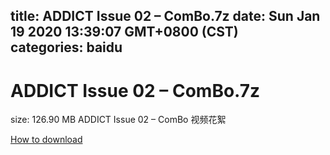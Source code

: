 
title: ADDICT Issue 02 – ComBo.7z
date: Sun Jan 19 2020 13:39:07 GMT+0800 (CST)    
categories: baidu
---

# ADDICT Issue 02 – ComBo.7z
size: 126.90 MB
 ADDICT Issue 02 – ComBo 视频花絮
 

[How to download](https://bpcam.bemobtrk.com/go/2ceec3aa-1ca2-46d6-b9ff-aaa5c184517c?jno=4082)